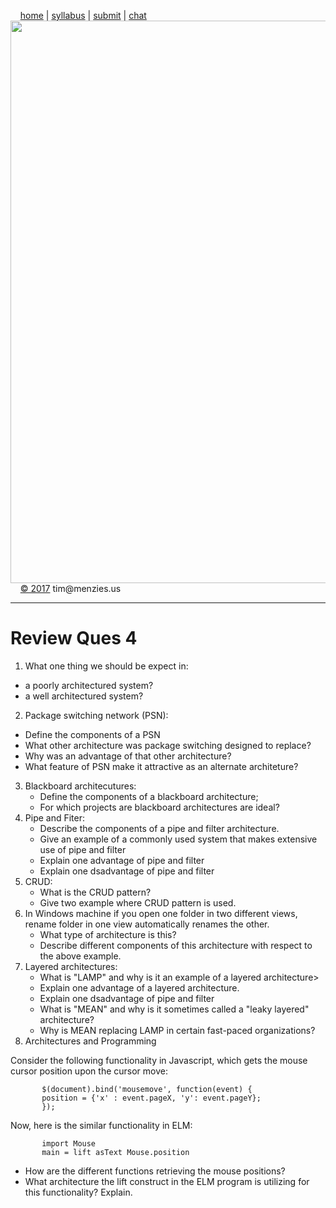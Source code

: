 &nbsp;&nbsp;&nbsp;&nbsp;[home](http://tiny.cc/se17) | 
[syllabus](https://github.com/txt/se17/blob/master/doc/syllabus.md) | 
[submit](http://tiny.cc/se17give) |
[chat](https://se17.slack.com/)  
[<img width=900 src="https://raw.githubusercontent.com/txt/se17/master/img/se17.png">](http://tiny.cc/se17)   <br>
&nbsp;&nbsp;&nbsp;&nbsp;[&copy; 2017](https://github.com/txt/se17/blob/master/LICENSE.md) tim&commat;menzies.us<br>

________________
# Review Ques 4

1. What one thing we should be expect in:
  - a poorly architectured system?
  - a well architectured  system?
2. Package switching network (PSN):
  - Define the components of a PSN
  - What other architecture was package switching designed to replace?
  - Why was an advantage of that other architecture?
  - What feature of PSN make it attractive as an alternate architeture?
3. Blackboard architecutures:
   - Define the components of a blackboard architecture;
   - For which projects are  blackboard architectures are ideal?  
4. Pipe and Fiter:
   - Describe the components of a pipe and filter architecture.
   -  Give an example of a commonly used system that makes extensive use
         of pipe and filter
   - Explain one advantage of pipe and filter
   - Explain one dsadvantage of pipe and filter
5. CRUD:
    - What is the CRUD pattern?
    - Give two example where CRUD pattern is used.  
6. In Windows
    machine if you open one folder in two different views, rename folder in
    one view automatically renames the other.
    - What type of architecture is this?  
    - Describe different components of this architecture with respect to the above example.
7. Layered architectures:
    - What is "LAMP" and why is it an example of a layered architecture>
    - Explain one advantage of a layered architecture.
    - Explain one dsadvantage of pipe and filter
    - What is "MEAN" and why is it sometimes called a "leaky layered" architecture?
    - Why is MEAN replacing LAMP in certain fast-paced organizations?
8. Architectures and Programming
       
       
Consider the following functionality in Javascript, which gets the mouse cursor position upon the cursor move:



```    
       $(document).bind('mousemove', function(event) {
       position = {'x' : event.pageX, 'y': event.pageY};
       });
```

Now, here is the similar functionality in ELM:

```
       import Mouse
       main = lift asText Mouse.position
```

-  How are the different functions retrieving the mouse positions?
-  What architecture the lift construct in the ELM program is utilizing for this functionality? Explain.
